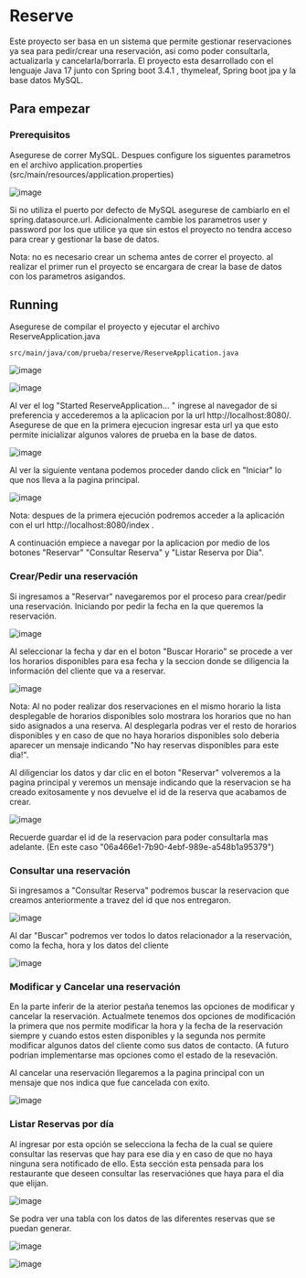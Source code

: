 # Reserve

Este proyecto ser basa en un sistema que permite gestionar reservaciones ya sea para pedir/crear una reservación, asi como poder consultarla, actualizarla y cancelarla/borrarla.
El proyecto esta desarrollado con el lenguaje Java 17 junto con Spring boot 3.4.1 , thymeleaf, Spring boot jpa y la base datos MySQL.

## Para empezar


### Prerequisitos

Asegurese de correr MySQL. Despues configure los siguentes parametros en el archivo application.properties (src/main/resources/application.properties)

![image](https://github.com/user-attachments/assets/2707afe5-6b16-4c82-b73a-6de3c9c75944)

Si no utiliza el puerto por defecto de MySQL asegurese de cambiarlo en el spring.datasource.url. Adicionalmente cambie los parametros user y password por los que utilice ya que sin estos el proyecto no tendra acceso para crear y gestionar la base de datos. 

Nota: no es necesario crear un schema antes de correr el proyecto. al realizar el primer run el proyecto se encargara de crear la base de datos con los parametros asigandos.

## Running

Asegurese de compilar el proyecto y ejecutar el archivo ReserveApplication.java
```
src/main/java/com/prueba/reserve/ReserveApplication.java
```
![image](https://github.com/user-attachments/assets/04549c98-110c-4fcb-b39c-3489bad0f443)

![image](https://github.com/user-attachments/assets/b0382c5c-c50d-43c9-9522-c54ed4fe16c9)

Al ver el log "Started ReserveApplication... " ingrese al navegador de si preferencia y accederemos a la aplicacion por la url http://localhost:8080/.
Asegurese de que en la primera ejecucion ingresar esta url ya que esto permite inicializar algunos valores de prueba en la base de datos.

![image](https://github.com/user-attachments/assets/ed074248-c2f1-498d-a613-7d5357c6399b)

Al ver la siguiente ventana podemos proceder dando click en "Iniciar" lo que nos lleva a la pagina principal.

![image](https://github.com/user-attachments/assets/7b5cc0bc-a572-4336-ae86-1c34983dfd6f)

Nota: despues de la primera ejecución podremos acceder a la aplicación con el url http://localhost:8080/index .

A continuación empiece a navegar por la aplicacion por medio de los botones "Reservar" "Consultar Reserva" y "Listar Reserva por Dia".


### Crear/Pedir una reservación

Si ingresamos a "Reservar" navegaremos por el proceso para crear/pedir una reservación. Iniciando por pedir la fecha en la que queremos la reservación.

![image](https://github.com/user-attachments/assets/3c652ae3-e649-4c27-9964-b1f6d21d5a94)

Al seleccionar la fecha y dar en el boton "Buscar Horario" se procede a ver los horarios disponibles para esa fecha y la seccion donde se diligencia la información del cliente que va a reservar.

![image](https://github.com/user-attachments/assets/94df11e1-c4eb-4429-aebf-fb54e5575312)

Nota: Al no poder realizar dos reservaciones en el mismo horario la lista desplegable de horarios disponibles solo mostrara los horarios que no han sido asignados a una reserva. Al desplegarla  podras ver el resto de horarios disponibles y en caso de que no haya horarios disponibles solo deberia aparecer un mensaje indicando "No hay reservas disponibles para este dia!".

Al diligenciar los datos y dar clic en el boton "Reservar" volveremos a la pagina principal y veremos un mensaje indicando que la reservacion se ha creado exitosamente y nos devuelve el id de la reserva que acabamos de crear.

![image](https://github.com/user-attachments/assets/10202834-d06b-4838-95c2-8fdbf788c4a1)

Recuerde guardar el id de la reservacion para poder consultarla mas adelante. (En este caso "06a466e1-7b90-4ebf-989e-a548b1a95379")

### Consultar una reservación

Si ingresamos a "Consultar Reserva" podremos buscar la reservacion que creamos anteriormente a travez del id que nos entregaron.

![image](https://github.com/user-attachments/assets/d27050a0-950c-4fa6-90a3-6471f1af0559)

Al dar "Buscar" podremos ver todos lo datos relacionador a la reservación, como la fecha, hora y los datos del cliente

![image](https://github.com/user-attachments/assets/10b3b58c-a30c-4684-9e79-4a1a70ef89c1)

### Modificar y Cancelar una reservación

En la parte inferir de la aterior pestaña tenemos las opciones de modificar y cancelar la reservación. Actualmete tenemos dos opciones de modificación la primera que nos permite modificar la hora y la fecha de la reservación siempre y cuando estos esten disponibles y la segunda nos permite modificar algunos datos del cliente como sus datos de contacto. (A futuro podrian implementarse mas opciones como el estado de la resevación.

Al cancelar una reservación llegaremos a la pagina principal con un mensaje que nos indica que fue cancelada con exito.

![image](https://github.com/user-attachments/assets/d0ef5e87-e60a-4227-938e-13f9818e7f32)


### Listar Reservas por día

Al ingresar por esta opción se selecciona la fecha de la cual se quiere consultar las reservas que hay para ese dia y en caso de que no haya ninguna sera notificado de ello. Esta sección esta pensada para los restaurante que deseen consultar las reservaciónes que haya para el dia que elijan.

![image](https://github.com/user-attachments/assets/83ee8c5a-5070-4c12-8821-e95f0e59eef5)

Se podra ver una tabla con los datos de las diferentes reservas que se puedan generar.

![image](https://github.com/user-attachments/assets/10dc6ab4-dc94-4bb1-8a3c-38032b49b0d2)

![image](https://github.com/user-attachments/assets/a6c90bd2-6d74-47da-adb6-7e0309656a14)


